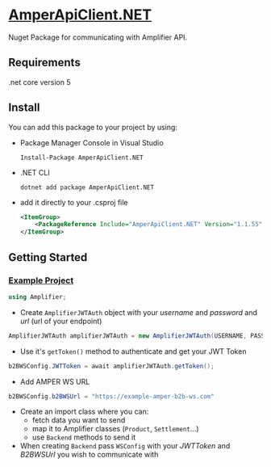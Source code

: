 # [AmperApiClient.NET](https://www.nuget.org/packages/AmperApiClient.NET/)

Nuget Package for communicating with Amplifier API.

## Requirements

.net core version 5

## Install

You can add this package to your project by using:

- Package Manager Console in Visual Studio

  `Install-Package AmperApiClient.NET`

- .NET CLI

  `dotnet add package AmperApiClient.NET`

- add it directly to your .csproj file

  ```xml
  <ItemGroup>
      <PackageReference Include="AmperApiClient.NET" Version="1.1.55" />
  </ItemGroup>
  ```

## Getting Started

### [Example Project](https://bitbucket.org/amplifierspzoo/amper-translator-example)

```cs
using Amplifier;
```

- Create `AmplifierJWTAuth` object with your _username_ and _password_ and _url_ (url of your endpoint)

```cs
AmplifierJWTAuth amplifierJWTAuth = new AmplifierJWTAuth(USERNAME, PASSWORD, URL);
```

- Use it's `getToken()` method to authenticate and get your JWT Token

```cs
b2BWSConfig.JWTToken = await amplifierJWTAuth.getToken();
```

- Add AMPER WS URL

```cs
b2BWSConfig.b2BWSUrl = "https://example-amper-b2b-ws.com"
```

- Create an import class where you can:
  - fetch data you want to send
  - map it to Amplifier classes (`Product`, `Settlement`...)
  - use `Backend` methods to send it
- When creating `Backend` pass `WSConfig` with your _JWTToken_ and _B2BWSUrl_ you wish to communicate with 
